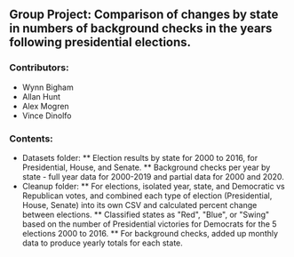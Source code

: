 ## Group Project: Comparison of changes by state in numbers of background checks in the years following presidential elections.

### Contributors:
* Wynn Bigham
* Allan Hunt
* Alex Mogren
* Vince Dinolfo

### Contents:
* Datasets folder:
** Election results by state for 2000 to 2016, for Presidential, House, and Senate.
** Background checks per year by state - full year data for 2000-2019 and partial data for 2000 and 2020.
* Cleanup folder:
** For elections, isolated year, state, and Democratic vs Republican votes, and combined each type of election (Presidential, House, Senate) into its own CSV and calculated percent change between elections.
** Classified states as "Red", "Blue", or "Swing" based on the number of Presidential victories for Democrats for the 5 elections 2000 to 2016.
** For background checks, added up monthly data to produce yearly totals for each state.
